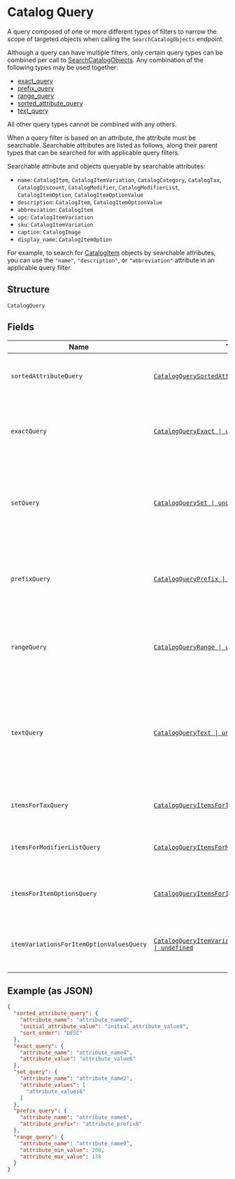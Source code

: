 
# Catalog Query

A query composed of one or more different types of filters to narrow the scope of targeted objects when calling the `SearchCatalogObjects` endpoint.

Although a query can have multiple filters, only certain query types can be combined per call to [SearchCatalogObjects](../api/catalog.md#search-catalog-objects).
Any combination of the following types may be used together:

- [exact_query](../models/catalog-query-exact.md)
- [prefix_query](../models/catalog-query-prefix.md)
- [range_query](../models/catalog-query-range.md)
- [sorted_attribute_query](../models/catalog-query-sorted-attribute.md)
- [text_query](../models/catalog-query-text.md)

All other query types cannot be combined with any others.

When a query filter is based on an attribute, the attribute must be searchable.
Searchable attributes are listed as follows, along their parent types that can be searched for with applicable query filters.

Searchable attribute and objects queryable by searchable attributes:

- `name`:  `CatalogItem`, `CatalogItemVariation`, `CatalogCategory`, `CatalogTax`, `CatalogDiscount`, `CatalogModifier`, `CatalogModifierList`, `CatalogItemOption`, `CatalogItemOptionValue`
- `description`: `CatalogItem`, `CatalogItemOptionValue`
- `abbreviation`: `CatalogItem`
- `upc`: `CatalogItemVariation`
- `sku`: `CatalogItemVariation`
- `caption`: `CatalogImage`
- `display_name`: `CatalogItemOption`

For example, to search for [CatalogItem](../models/catalog-item.md) objects by searchable attributes, you can use
the `"name"`, `"description"`, or `"abbreviation"` attribute in an applicable query filter.

## Structure

`CatalogQuery`

## Fields

| Name | Type | Tags | Description |
|  --- | --- | --- | --- |
| `sortedAttributeQuery` | [`CatalogQuerySortedAttribute \| undefined`](../models/catalog-query-sorted-attribute.md) | Optional | The query expression to specify the key to sort search results. |
| `exactQuery` | [`CatalogQueryExact \| undefined`](../models/catalog-query-exact.md) | Optional | The query filter to return the search result by exact match of the specified attribute name and value. |
| `setQuery` | [`CatalogQuerySet \| undefined`](../models/catalog-query-set.md) | Optional | The query filter to return the search result(s) by exact match of the specified `attribute_name` and any of<br/>the `attribute_values`. |
| `prefixQuery` | [`CatalogQueryPrefix \| undefined`](../models/catalog-query-prefix.md) | Optional | The query filter to return the search result whose named attribute values are prefixed by the specified attribute value. |
| `rangeQuery` | [`CatalogQueryRange \| undefined`](../models/catalog-query-range.md) | Optional | The query filter to return the search result whose named attribute values fall between the specified range. |
| `textQuery` | [`CatalogQueryText \| undefined`](../models/catalog-query-text.md) | Optional | The query filter to return the search result whose searchable attribute values contain all of the specified keywords or tokens, independent of the token order or case. |
| `itemsForTaxQuery` | [`CatalogQueryItemsForTax \| undefined`](../models/catalog-query-items-for-tax.md) | Optional | The query filter to return the items containing the specified tax IDs. |
| `itemsForModifierListQuery` | [`CatalogQueryItemsForModifierList \| undefined`](../models/catalog-query-items-for-modifier-list.md) | Optional | The query filter to return the items containing the specified modifier list IDs. |
| `itemsForItemOptionsQuery` | [`CatalogQueryItemsForItemOptions \| undefined`](../models/catalog-query-items-for-item-options.md) | Optional | The query filter to return the items containing the specified item option IDs. |
| `itemVariationsForItemOptionValuesQuery` | [`CatalogQueryItemVariationsForItemOptionValues \| undefined`](../models/catalog-query-item-variations-for-item-option-values.md) | Optional | The query filter to return the item variations containing the specified item option value IDs. |

## Example (as JSON)

```json
{
  "sorted_attribute_query": {
    "attribute_name": "attribute_name0",
    "initial_attribute_value": "initial_attribute_value8",
    "sort_order": "DESC"
  },
  "exact_query": {
    "attribute_name": "attribute_name4",
    "attribute_value": "attribute_value6"
  },
  "set_query": {
    "attribute_name": "attribute_name2",
    "attribute_values": [
      "attribute_values6"
    ]
  },
  "prefix_query": {
    "attribute_name": "attribute_name6",
    "attribute_prefix": "attribute_prefix8"
  },
  "range_query": {
    "attribute_name": "attribute_name0",
    "attribute_min_value": 208,
    "attribute_max_value": 138
  }
}
```

